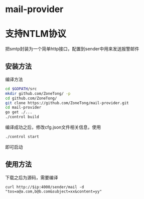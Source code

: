mail-provider
=============

# 支持NTLM协议
把smtp封装为一个简单http接口，配置到sender中用来发送报警邮件


## 安装方法


编译方法
```bash
cd $GOPATH/src
mkdir github.com/ZoneTong/ -p
cd github.com/ZoneTong/
git clone https://github.com/ZoneTong/mail-provider.git
cd mail-provider
go get ./...
./control build
```
编译成功之后，修改cfg.json文件相关信息，使用
```bash
./control start
```
即可启动


## 使用方法
下载之后为源码，需要编译

```
curl http://$ip:4000/sender/mail -d "tos=a@a.com,b@b.com&subject=xx&content=yy"
```

